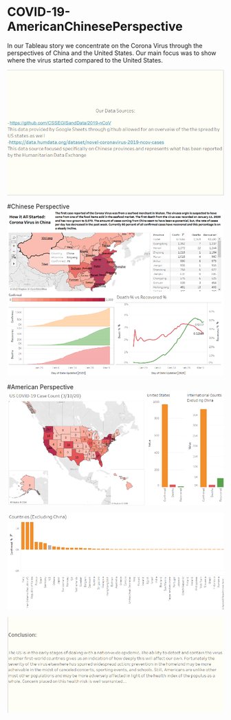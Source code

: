# COVID-19-AmericanChinesePerspective
In our Tableau story we concentrate on the Corona Virus through the perspectives of China and the United States. Our main focus was to show where the virus started compared to the United States. 


![Generated Item URL](snapshots/Capture.PNG)

#Chinese Perspective
![Generated Item URL](snapshots/Capture2.PNG)

#American Perspective 
![Generated Item URL](snapshots/Capture3.PNG)

![Generated Item URL](snapshots/Capture4.PNG)

![Generated Item URL](snapshots/Capture5.PNG)
